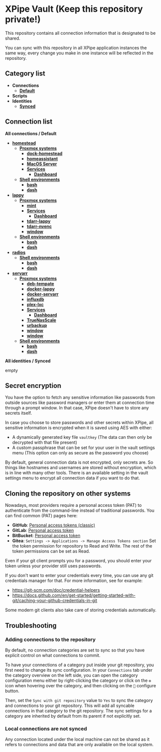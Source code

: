 # XPipe Vault (Keep this repository private!)

This repository contains all connection information that is designated to be shared.

You can sync with this repository in all XPipe application instances the same way, every change you make in one instance will be reflected in the repository. 

## Category list

- **Connections**
  - [**Default**](categories/97458c07-75c0-4f9d-a06e-92d8cdf67c40)
- **Scripts**
- **Identities**
  - [**Synced**](categories/69aa5040-28dc-451e-b4ff-1192ce5e1e3c)

## Connection list

**All connections / Default**

- [**homestead**](stores/cd7f928c-5800-4312-956f-032284930316)
  - [**Proxmox systems**](stores/1b8fa294-3e1f-4271-a751-4faed7ed8c67)
    - [**dock-homestead**](stores/c5680ad9-cae0-4b2e-9fca-49cdc9328b9c)
    - [**homeassistant**](stores/74815f7e-16d5-4e9b-8583-38ecb2f32598)
    - [**MacOS Server**](stores/40a07b89-bc4a-4339-aeaa-e7336a5b42c9)
    - [**Services**](stores/a2fb6726-907f-39ed-b17c-03b3a7f460db)
      - [**Dashboard**](stores/5b73c48f-50ad-4a09-aa27-b81dcc4b4238)
  - [**Shell environments**](stores/7f1a8806-7076-3b72-9f14-806fe0db849c)
    - [**bash**](stores/fc766e9e-f7f6-4870-8eca-0a83b3350830)
    - [**dash**](stores/51eb8f89-c0d2-402b-bd5f-a1c88baba76b)
- [**lappy**](stores/5f0946ba-3c68-4a4c-b149-fd21942da438)
  - [**Proxmox systems**](stores/fb7ed1e5-09de-45c2-9f13-38a87df5fc48)
    - [**mint**](stores/3b409648-6e6d-4f21-8522-80a552eec7d8)
    - [**Services**](stores/39e0302c-db0c-3f3e-bf9e-edbddf541062)
      - [**Dashboard**](stores/46dea513-50ba-4b06-94f2-d8b8882fa700)
    - [**tdarr-lappy**](stores/d8943f00-42cf-4b67-8615-f25fa2ba3f07)
    - [**tdarr-nvenc**](stores/87a52e9b-b237-4281-a256-ff0efca0ee0b)
    - [**window**](stores/02cd869a-ba91-412b-8388-ab0aafd493a6)
  - [**Shell environments**](stores/236a9fe2-32ea-33f0-8a19-5cc6128075fb)
    - [**bash**](stores/c4519fc1-2cd5-4800-b983-eb0d00012d75)
    - [**dash**](stores/ca8f524f-85a9-45e0-872b-117358dfee29)
- [**radios**](stores/b90b2e34-3c3a-47c4-959e-25dc69addfb7)
  - [**Shell environments**](stores/ff09790f-deae-375e-9235-d17765ae0ced)
    - [**bash**](stores/57d7b2f5-4940-410d-9a7c-783303e206e2)
    - [**dash**](stores/d664db91-1e4a-4c19-92ac-1e3efc428973)
- [**servarr**](stores/46ef32ea-4a55-40ff-8b4d-688185c2578f)
  - [**Proxmox systems**](stores/5e878fba-c3b5-4e7d-aad3-3eee9c247652)
    - [**deb-tempate**](stores/288d5868-4436-4a2d-bbc7-1aef90f3371b)
    - [**docker-lappy**](stores/2bd69373-dce8-46e8-9348-708dae895e31)
    - [**docker-servarr**](stores/45497bd5-66ec-4965-a9ac-df4ba57695ce)
    - [**influxdb**](stores/71de2bee-23a0-43d7-b3b9-61f23e6c6708)
    - [**plex-lxc**](stores/e4fbf58d-eb09-411a-873b-734c37e378bf)
    - [**Services**](stores/3be465ab-4e49-3b3a-babf-d5f009af8226)
      - [**Dashboard**](stores/626efae2-dd0d-449f-837b-1ba2b9943759)
    - [**TrueNasScale**](stores/debaf8be-9e0e-44ff-a544-6b109f0a627a)
    - [**urbackup**](stores/799e0195-c960-468e-b195-9d67f6e0ac45)
    - [**window**](stores/4078e2fd-0149-4061-a03b-aee18d5d0f6b)
    - [**window**](stores/7825fcf1-b969-49c2-b88e-a4e86d10eadf)
  - [**Shell environments**](stores/b3a84a9d-cc7d-32cc-8c93-d3bbe78bfde8)
    - [**bash**](stores/8107881d-1601-4f87-b27c-fb69bda5128b)
    - [**dash**](stores/d57b3ea0-831c-450e-9d40-1374812d9e8d)

**All identities / Synced**

empty


## Secret encryption

You have the option to fetch any sensitive information like passwords from outside sources like password managers or enter them at connection time through a prompt window. In that case, XPipe doesn't have to store any secrets itself.

In case you choose to store passwords and other secrets within XPipe, all sensitive information is encrypted when it is saved using AES with either:

- A dynamically generated key file `vaultkey` (The data can then only be decrypted with that file present)
- A custom passphrase that can be set for your user in the vault settings menu (This option can only as secure as the password you choose)

By default, general connection data is not encrypted, only secrets are.
So things like hostnames and usernames are stored without encryption, which is in line with many other tools.
There is an available setting in the vault settings menu to encrypt all connection data if you want to do that.

## Cloning the repository on other systems

Nowadays, most providers require a personal access token (PAT) to authenticate from the command-line instead of traditional passwords.
You can find common (PAT) pages here:
- **GitHub**: [Personal access tokens (classic)](https://github.com/settings/tokens)
- **GitLab**: [Personal access token](https://docs.gitlab.com/ee/user/profile/personal_access_tokens.html)
- **BitBucket**: [Personal access token](https://support.atlassian.com/bitbucket-cloud/docs/access-tokens/)
- **Gitea**: `Settings -> Applications -> Manage Access Tokens section`
Set the token permission for repository to Read and Write. The rest of the token permissions can be set as Read.

Even if your git client prompts you for a password, you should enter your token unless your provider still uses passwords.

If you don't want to enter your credentials every time, you can use any git credentials manager for that.
For more information, see for example:
- https://git-scm.com/doc/credential-helpers
- https://docs.github.com/en/get-started/getting-started-with-git/caching-your-github-credentials-in-git

Some modern git clients also take care of storing credentials automatically.

## Troubleshooting

### Adding connections to the repository

By default, no connection categories are set to sync so that you have explicit control on what connections to commit.

To have your connections of a category put inside your git repository, you first need to change its sync configuration.
In your `Connections` tab under the category overview on the left side, you can open the category configuration menu either by right-clicking the category or click on the `⚙️` icon when hovering over the category, and then clicking on the `🔧` configure button.

Then, set the `Sync with git repository` value to `Yes` to sync the category and connections to your git repository.
This will add all syncable connections in that category to the git repository.
The sync settings for a category are inherited by default from its parent if not explicitly set.

### Local connections are not synced

Any connection located under the local machine can not be shared as it refers to connections and data that are only available on the local system.
